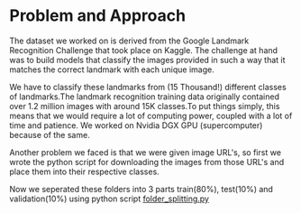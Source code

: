 # Problem and Approach
The dataset we worked on is derived from the Google Landmark Recognition Challenge that took place on Kaggle. The challenge at hand was to build models that classify the images provided in such a way that it matches the correct landmark with each unique image.

We have to classify these landmarks from (15 Thousand!) different classes of landmarks.The landmark recognition training data originally contained over 1.2 million images with around 15K classes.To put things simply, this means that we would require a lot of computing power, coupled with a lot of time and patience. We worked on Nvidia DGX GPU (supercomputer) because of the same.

Another problem we faced is that we were given image URL's, so first we wrote the python script for downloading the images from those URL's and place them into their respective classes.

Now we seperated these folders into 3 parts train(80%), test(10%) and validation(10%) using python script [folder_splitting.py](https://github.com/adityasurana/Google-Landmark-Recognition-Challenge/blob/master/folder_splitting.py)

